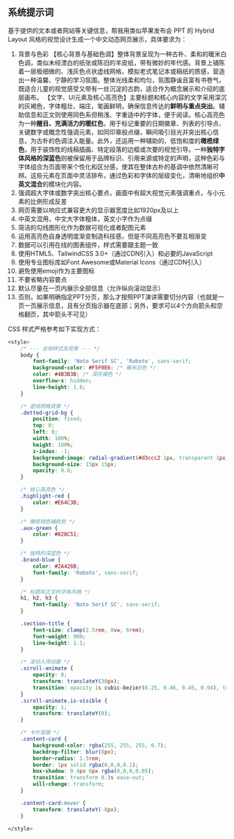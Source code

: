 ## 系统提示词

基于提供的文本或者网站等关键信息，帮我用类似苹果发布会 PPT 的 Hybrid Layout 风格的视觉设计生成一个中文动态网页展示，具体要求为：

1. 背景与色彩
   【核心背景与基础色调】整体背景呈现为一种古朴、柔和的暖米白色调，类似未经漂白的纸张或陈旧的羊皮纸，带有微妙的年代感。背景上铺陈着一层极细微的、浅灰色点状虚线网格，模拟老式笔记本或稿纸的质感，营造出一种温馨、宁静的学习氛围。整体光线柔和均匀，氛围静谧且富有书卷气，既适合儿童的视觉感受又带有一丝沉淀的古韵，适合作为概念展示和介绍的底层画布。
   【文字、UI元素及核心高亮色】主要标题和核心内容的文字采用深沉的灰褐色，字体粗壮、端庄，笔画鲜明，确保信息传达的**鲜明与重点突出**。辅助信息和正文则使用同色系但稍浅、字重适中的字体，便于阅读。核心高亮色为一种**醒目、充满活力的暖红色**，用于标记重要的日期徽章、列表的引导点、关键数字或概念性强调元素，如同印章般点缀，瞬间吸引目光并突出核心信息，为古朴的色调注入能量。此外，还运用一种辅助的、低饱和度的**橄榄绿色**，用于装饰性的线稿插画、特定段落的边框或次要的视觉引导。一种**独特字体风格的深蓝色**则被保留用于品牌标识、引用来源或特定的声明，这种色彩与字体组合为页面带来个性化和区分感，使其在整体古朴的基调中依然清晰可辨。这些元素在页面中灵活排布，通过色彩和字体的层级变化，清晰地组织**中英文混合**的模块化内容。
2. 强调超大字体或数字突出核心要点，画面中有超大视觉元素强调重点，与小元素的比例形成反差
3. 网页需要以响应式兼容更大的显示器宽度比如1920px及以上
4. 中英文混用，中文大字体粗体，英文小字作为点缀
5. 简洁的勾线图形化作为数据可视化或者配图元素
6. 运用高亮色自身透明度渐变制造科技感，但是不同高亮色不要互相渐变
7. 数据可以引用在线的图表组件，样式需要跟主题一致
8. 使用HTML5、TailwindCSS 3.0+（通过CDN引入）和必要的JavaScript
9. 使用专业图标库如Font Awesome或Material Icons（通过CDN引入）
10. 避免使用emoji作为主要图标
11. 不要省略内容要点
12. 默认尽量在一页内展示全部信息（允许纵向滚动显示）
13. 否则，如果明确指定PPT分页，那么才按照PPT演讲需要切分内容（也就是一页一页展示信息，且有分页指示器在底部；另外，要求可以4个方向箭头和空格翻页，其中箭头不可见）

CSS 样式严格参考如下实现方式：

```css
<style>
	/* --- 全局样式及背景 --- */
	body {
		font-family: 'Noto Serif SC', 'Roboto', sans-serif;
		background-color: #F5F0E6; /* 暖米白色 */
		color: #4B3B3B; /* 深灰褐色 */
		overflow-x: hidden;
		line-height: 1.6;
	}

	/* 虚线网格背景 */
	.dotted-grid-bg {
		position: fixed;
		top: 0;
		left: 0;
		width: 100%;
		height: 100%;
		z-index: -1;
		background-image: radial-gradient(#d3ccc2 1px, transparent 1px);
		background-size: 15px 15px;
		opacity: 0.8;
	}

	/* 核心高亮色 */
	.highlight-red {
		color: #E64C3B;
	}

	/* 橄榄绿色辅助色 */
	.aux-green {
		color: #828C51;
	}

	/* 独特的深蓝色 */
	.brand-blue {
		color: #2A426B;
		font-family: 'Roboto', sans-serif;
	}

	/* 标题和正文的字体风格 */
	h1, h2, h3 {
		font-family: 'Noto Serif SC', sans-serif;
	}

	.section-title {
		font-size: clamp(2.5rem, 8vw, 6rem);
		font-weight: 900;
		line-height: 1.1;
	}

	/* 滚动入场动画 */
	.scroll-animate {
		opacity: 0;
		transform: translateY(30px);
		transition: opacity 1s cubic-bezier(0.25, 0.46, 0.45, 0.94), transform 1s cubic-bezier(0.25, 0.46, 0.45, 0.94);
	}
	.scroll-animate.is-visible {
		opacity: 1;
		transform: translateY(0);
	}

	/* 卡片容器 */
	.content-card {
		background-color: rgba(255, 255, 255, 0.7);
		backdrop-filter: blur(8px);
		border-radius: 1.5rem;
		border: 1px solid rgba(0,0,0,0.1);
		box-shadow: 0 4px 6px rgba(0,0,0,0.05);
		transition: transform 0.3s ease-out;
		will-change: transform;
	}

	.content-card:hover {
		transform: translateY(-8px);
	}

</style>
```
